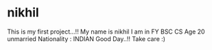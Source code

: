 # nikhil
This is my first project...!!
My name is nikhil I am in FY BSC CS Age 20 unmarried Nationality : INDIAN
Good Day..!!
Take care :)
